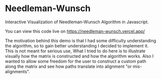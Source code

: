 # Needleman-Wunsch
Interactive Visualization of Needleman-Wunsch Algorithm in Javascript.

You can view this code live on https://needleman-wunsch.vercel.app/

The motivation behind this demo is that I had some difficulty understanding the algorithm, so to gain better understanding I decided to implement it. This is not meant for serious use, What I tried to do here is to illustrate visually how the matrix is constructed and how the algorithm works. Also I wanted to allow some freedom for the user to construct a custom path along the matrix and see how paths translate into alignment "or mis-alignments".
